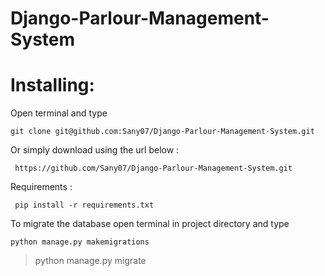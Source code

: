 # Django-Parlour-Management-System



# Installing:

Open terminal and type

    git clone git@github.com:Sany07/Django-Parlour-Management-System.git

Or simply download using the url below :

     https://github.com/Sany07/Django-Parlour-Management-System.git
  
Requirements :

     pip install -r requirements.txt
     
To migrate the database open terminal in project directory and type

    python manage.py makemigrations
  > python manage.py migrate
